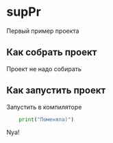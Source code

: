 # supPr
Первый пример проекта

## Как собрать проект
Проект не надо собирать

## Как запустить проект
Запустить в компиляторе
```python
    print("Поменяла)")
```

Nya! 
